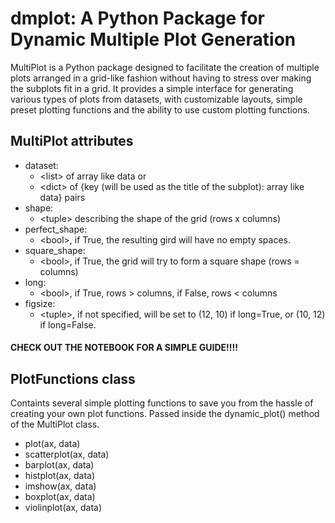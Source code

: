 # dmplot: A Python Package for Dynamic Multiple Plot Generation

MultiPlot is a Python package designed to facilitate the creation of multiple plots arranged in a grid-like fashion without having to stress over making the subplots fit in a grid. It provides a simple interface for generating various types of plots from datasets, with customizable layouts, simple preset plotting functions and the ability to use custom plotting functions.

## MultiPlot attributes
- dataset:
  - \<list> of array like data or
  - \<dict> of {key (will be used as the title of the subplot): array like data} pairs 
- shape:
  - \<tuple> describing the shape of the grid (rows x columns)
- perfect_shape:
  - \<bool>, if True, the resulting gird will have no empty spaces.
- square_shape:
  - \<bool>, if True, the grid will try to form a square shape (rows = columns)
- long:
  - \<bool>, if True, rows > columns, if False, rows < columns
- figsize:
  - \<tuple>, if not specified, will be set to (12, 10) if long=True, or (10, 12) if long=False.

#### CHECK OUT THE NOTEBOOK FOR A SIMPLE GUIDE!!!! ####

## PlotFunctions class
Containts several simple plotting functions to save you from the hassle of creating your own plot functions. Passed inside the dynamic_plot() method of the MultiPlot class.
- plot(ax, data)
- scatterplot(ax, data)
- barplot(ax, data)
- histplot(ax, data)
- imshow(ax, data)
- boxplot(ax, data)
- violinplot(ax, data)